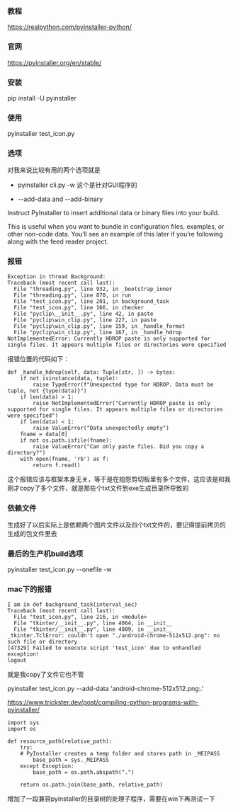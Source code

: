 ### 教程
https://realpython.com/pyinstaller-python/

### 官网
https://pyinstaller.org/en/stable/


### 安装
pip install -U pyinstaller

### 使用
pyinstaller test_icon.py

### 选项

对我来说比较有用的两个选项就是

* pyinstaller cli.py -w
这个是针对GUI程序的

* --add-data and --add-binary

Instruct PyInstaller to insert additional data or binary files into your build.

This is useful when you want to bundle in configuration files, examples, or other non-code data. You’ll see an example of this later if you’re following along with the feed reader project.

### 报错
	Exception in thread Background:
	Traceback (most recent call last):
	  File "threading.py", line 932, in _bootstrap_inner
	  File "threading.py", line 870, in run
	  File "test_icon.py", line 201, in background_task
	  File "test_icon.py", line 166, in checker
	  File "pyclip\__init__.py", line 42, in paste
	  File "pyclip\win_clip.py", line 227, in paste
	  File "pyclip\win_clip.py", line 159, in _handle_format
	  File "pyclip\win_clip.py", line 167, in _handle_hdrop
	NotImplementedError: Currently HDROP paste is only supported for single files. It appears multiple files or directories were specified

报错位置的代码如下：

    def _handle_hdrop(self, data: Tuple[str, ]) -> bytes:
        if not isinstance(data, tuple):
            raise TypeError(f"Unexpected type for HDROP. Data must be tuple, not {type(data)}")
        if len(data) > 1:
            raise NotImplementedError("Currently HDROP paste is only supported for single files. It appears multiple files or directories were specified")
        if len(data) < 1:
            raise ValueError("Data unexpectedly empty")
        fname = data[0]
        if not os.path.isfile(fname):
            raise ValueError("Can only paste files. Did you copy a directory?")
        with open(fname, 'rb') as f:
            return f.read()

这个报错应该与框架本身无关，等于是在抱怨剪切板里有多个文件，这应该是和我刚才copy了多个文件，就是那些个txt文件到exe生成目录所导致的

### 依赖文件
生成好了以后实际上是依赖两个图片文件以及四个txt文件的，要记得提前拷贝的生成的包文件里去

### 最后的生产机build选项
pyinstaller test_icon.py --onefile -w 


### mac下的报错

	I am in def background_task(interval_sec)
	Traceback (most recent call last):
	  File "test_icon.py", line 216, in <module>
	  File "tkinter/__init__.py", line 4064, in __init__
	  File "tkinter/__init__.py", line 4009, in __init__
	_tkinter.TclError: couldn't open "./android-chrome-512x512.png": no such file or directory
	[47329] Failed to execute script 'test_icon' due to unhandled exception!
	logout

就是我copy了文件它也不管

pyinstaller test_icon.py --add-data 'android-chrome-512x512.png:.'

https://www.trickster.dev/post/compiling-python-programs-with-pyinstaller/

	import sys
	import os

	def resource_path(relative_path):
	    try:
	    # PyInstaller creates a temp folder and stores path in _MEIPASS
	        base_path = sys._MEIPASS
	    except Exception:
	        base_path = os.path.abspath(".")

	    return os.path.join(base_path, relative_path)

增加了一段兼容pyinstaller的目录树的处理子程序，需要在win下再测试一下
